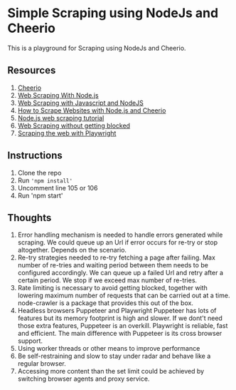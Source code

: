 # Simple Scraping using NodeJs and Cheerio

This is a playground for Scraping using NodeJs and Cheerio.

## Resources

1. [Cheerio](https://cheerio.js.org/)
2. [Web Scraping With Node.js](https://www.smashingmagazine.com/2015/04/web-scraping-with-nodejs/)
3. [Web Scraping with Javascript and NodeJS](https://www.scrapingbee.com/blog/web-scraping-javascript/)
4. [How to Scrape Websites with Node.js and Cheerio](https://www.freecodecamp.org/news/how-to-scrape-websites-with-node-js-and-cheerio/)
5. [Node.js web scraping tutorial](https://blog.logrocket.com/node-js-web-scraping-tutorial/)
6. [Web Scraping without getting blocked](https://www.scrapingbee.com/blog/web-scraping-without-getting-blocked/)
7. [Scraping the web with Playwright](https://www.scrapingbee.com/blog/playwright-web-scraping/)

## Instructions

1. Clone the repo
2. Run `'npm install'`
3. Uncomment line 105 or 106
4. Run 'npm start'

## Thoughts

1. Error handling mechanism is needed to handle errors generated while scraping. We could queue up an Url if error occurs for re-try or stop altogether. Depends on the scenario.
2. Re-try strategies needed to re-try fetching a page after failing. Max number of re-tries and waiting period between them needs to be configured accordingly. We can queue up a failed Url and retry after a certain period. We stop if we exceed max number of re-tries.
3. Rate limiting is necessary to avoid getting blocked, together with lowering maximum number of requests that can be carried out at a time. node-crawler is a package that provides this out of the box.
4. Headless browsers Puppeteer and Playwright
   Puppeteer has lots of features but its memory footprint is high and slower. If we dont't need those extra features, Puppeteer is an overkill.
   Playwright is reliable, fast and efficient. The main difference with Puppeteer is its cross browser support.
5. Using worker threads or other means to improve performance
6. Be self-restraining and slow to stay under radar and behave like a regular browser.
7. Accessing more content than the set limit could be achieved by switching browser agents and proxy service.
